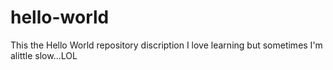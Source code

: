 # hello-world
This the Hello World repository discription
I love learning but sometimes I'm alittle slow...LOL
